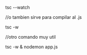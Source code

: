 tsc --watch

//o tambien sirve para compilar al .js

tsc -w

//otro comando muy util

tsc -w & nodemon app.js